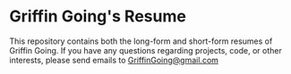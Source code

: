 # Griffin Going's Resume

This repository contains both the long-form and short-form resumes of Griffin Going. If you have
any questions regarding projects, code, or other interests, please send emails to GriffinGoing@gmail.com
